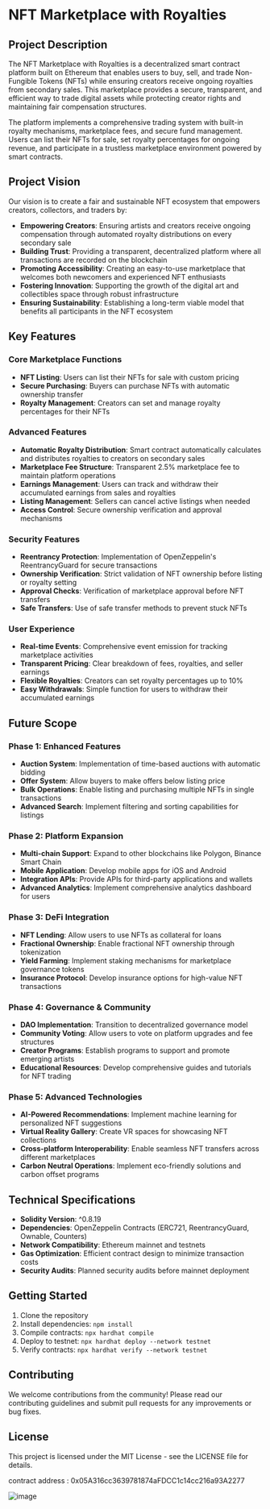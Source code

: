 # NFT Marketplace with Royalties

## Project Description

The NFT Marketplace with Royalties is a decentralized smart contract platform built on Ethereum that enables users to buy, sell, and trade Non-Fungible Tokens (NFTs) while ensuring creators receive ongoing royalties from secondary sales. This marketplace provides a secure, transparent, and efficient way to trade digital assets while protecting creator rights and maintaining fair compensation structures.

The platform implements a comprehensive trading system with built-in royalty mechanisms, marketplace fees, and secure fund management. Users can list their NFTs for sale, set royalty percentages for ongoing revenue, and participate in a trustless marketplace environment powered by smart contracts.

## Project Vision

Our vision is to create a fair and sustainable NFT ecosystem that empowers creators, collectors, and traders by:

- **Empowering Creators**: Ensuring artists and creators receive ongoing compensation through automated royalty distributions on every secondary sale
- **Building Trust**: Providing a transparent, decentralized platform where all transactions are recorded on the blockchain
- **Promoting Accessibility**: Creating an easy-to-use marketplace that welcomes both newcomers and experienced NFT enthusiasts
- **Fostering Innovation**: Supporting the growth of the digital art and collectibles space through robust infrastructure
- **Ensuring Sustainability**: Establishing a long-term viable model that benefits all participants in the NFT ecosystem

## Key Features

### Core Marketplace Functions
- **NFT Listing**: Users can list their NFTs for sale with custom pricing
- **Secure Purchasing**: Buyers can purchase NFTs with automatic ownership transfer
- **Royalty Management**: Creators can set and manage royalty percentages for their NFTs

### Advanced Features
- **Automatic Royalty Distribution**: Smart contract automatically calculates and distributes royalties to creators on secondary sales
- **Marketplace Fee Structure**: Transparent 2.5% marketplace fee to maintain platform operations
- **Earnings Management**: Users can track and withdraw their accumulated earnings from sales and royalties
- **Listing Management**: Sellers can cancel active listings when needed
- **Access Control**: Secure ownership verification and approval mechanisms

### Security Features
- **Reentrancy Protection**: Implementation of OpenZeppelin's ReentrancyGuard for secure transactions
- **Ownership Verification**: Strict validation of NFT ownership before listing or royalty setting
- **Approval Checks**: Verification of marketplace approval before NFT transfers
- **Safe Transfers**: Use of safe transfer methods to prevent stuck NFTs

### User Experience
- **Real-time Events**: Comprehensive event emission for tracking marketplace activities
- **Transparent Pricing**: Clear breakdown of fees, royalties, and seller earnings
- **Flexible Royalties**: Creators can set royalty percentages up to 10%
- **Easy Withdrawals**: Simple function for users to withdraw their accumulated earnings

## Future Scope

### Phase 1: Enhanced Features
- **Auction System**: Implementation of time-based auctions with automatic bidding
- **Offer System**: Allow buyers to make offers below listing price
- **Bulk Operations**: Enable listing and purchasing multiple NFTs in single transactions
- **Advanced Search**: Implement filtering and sorting capabilities for listings

### Phase 2: Platform Expansion
- **Multi-chain Support**: Expand to other blockchains like Polygon, Binance Smart Chain
- **Mobile Application**: Develop mobile apps for iOS and Android
- **Integration APIs**: Provide APIs for third-party applications and wallets
- **Advanced Analytics**: Implement comprehensive analytics dashboard for users

### Phase 3: DeFi Integration
- **NFT Lending**: Allow users to use NFTs as collateral for loans
- **Fractional Ownership**: Enable fractional NFT ownership through tokenization
- **Yield Farming**: Implement staking mechanisms for marketplace governance tokens
- **Insurance Protocol**: Develop insurance options for high-value NFT transactions

### Phase 4: Governance & Community
- **DAO Implementation**: Transition to decentralized governance model
- **Community Voting**: Allow users to vote on platform upgrades and fee structures
- **Creator Programs**: Establish programs to support and promote emerging artists
- **Educational Resources**: Develop comprehensive guides and tutorials for NFT trading

### Phase 5: Advanced Technologies
- **AI-Powered Recommendations**: Implement machine learning for personalized NFT suggestions
- **Virtual Reality Gallery**: Create VR spaces for showcasing NFT collections
- **Cross-platform Interoperability**: Enable seamless NFT transfers across different marketplaces
- **Carbon Neutral Operations**: Implement eco-friendly solutions and carbon offset programs

## Technical Specifications

- **Solidity Version**: ^0.8.19
- **Dependencies**: OpenZeppelin Contracts (ERC721, ReentrancyGuard, Ownable, Counters)
- **Network Compatibility**: Ethereum mainnet and testnets
- **Gas Optimization**: Efficient contract design to minimize transaction costs
- **Security Audits**: Planned security audits before mainnet deployment

## Getting Started

1. Clone the repository
2. Install dependencies: `npm install`
3. Compile contracts: `npx hardhat compile`
4. Deploy to testnet: `npx hardhat deploy --network testnet`
5. Verify contracts: `npx hardhat verify --network testnet`

## Contributing

We welcome contributions from the community! Please read our contributing guidelines and submit pull requests for any improvements or bug fixes.

## License

This project is licensed under the MIT License - see the LICENSE file for details.

contract address : 0x05A316cc3639781874aFDCC1c14cc216a93A2277


![image](https://github.com/user-attachments/assets/13ac0c29-0646-4f27-9965-045a2f383344)
